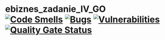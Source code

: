 # ebiznes_zadanie_IV_GO [![Code Smells](https://sonarcloud.io/api/project_badges/measure?project=KarolPiasnik_ebiznes_zadanie_IV_GO&metric=code_smells)](https://sonarcloud.io/summary/new_code?id=KarolPiasnik_ebiznes_zadanie_IV_GO) [![Bugs](https://sonarcloud.io/api/project_badges/measure?project=KarolPiasnik_ebiznes_zadanie_IV_GO&metric=bugs)](https://sonarcloud.io/summary/new_code?id=KarolPiasnik_ebiznes_zadanie_IV_GO) [![Vulnerabilities](https://sonarcloud.io/api/project_badges/measure?project=KarolPiasnik_ebiznes_zadanie_IV_GO&metric=vulnerabilities)](https://sonarcloud.io/summary/new_code?id=KarolPiasnik_ebiznes_zadanie_IV_GO) [![Quality Gate Status](https://sonarcloud.io/api/project_badges/measure?project=KarolPiasnik_ebiznes_zadanie_IV_GO&metric=alert_status)](https://sonarcloud.io/summary/new_code?id=KarolPiasnik_ebiznes_zadanie_IV_GO)
